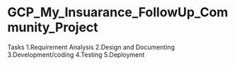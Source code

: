 # GCP_My_Insuarance_FollowUp_Community_Project

Tasks
1.Requirement Analysis
2.Design and Documenting
3.Development/coding
4.Testing
5.Deployment
